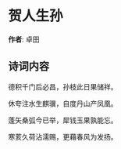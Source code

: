 # 贺人生孙

**作者**: 卓田

## 诗词内容

德积千门后必昌，孙枝此日果储祥。

休夸注水生麒骥，自度丹山产凤凰。

蓬矢桑弧今已举，犀钱玉果孰能忘。

寒荄久荷沾濡赐，更藉春风为发扬。

